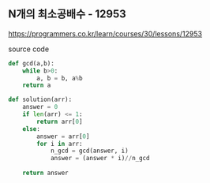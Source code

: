 ## N개의 최소공배수 - 12953

https://programmers.co.kr/learn/courses/30/lessons/12953



source code

```python
def gcd(a,b):
    while b>0:
        a, b = b, a%b
    return a

def solution(arr):
    answer = 0
    if len(arr) <= 1:
        return arr[0]
    else:
        answer = arr[0]
        for i in arr:
            n_gcd = gcd(answer, i)
            answer = (answer * i)//n_gcd
            
    return answer
```

